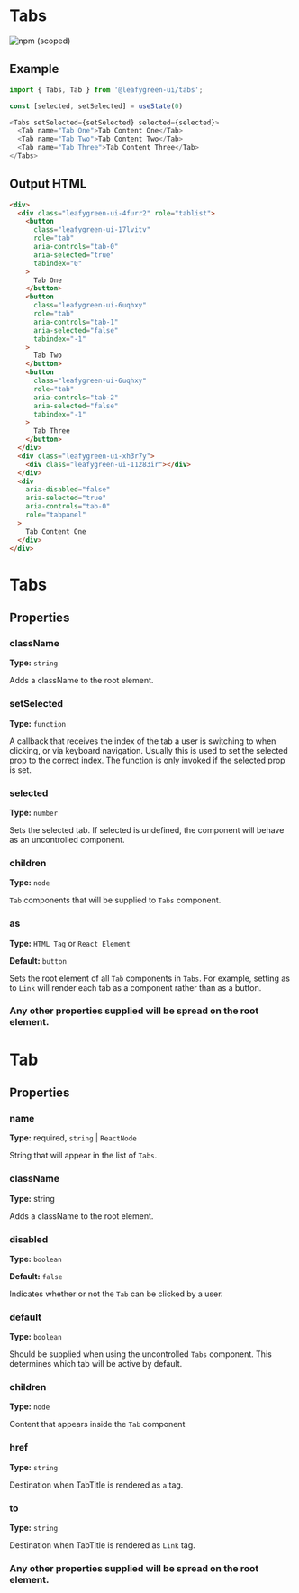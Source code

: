 # Tabs

![npm (scoped)](https://img.shields.io/npm/v/@leafygreen-ui/tabs.svg)

## Example

```js
import { Tabs, Tab } from '@leafygreen-ui/tabs';

const [selected, setSelected] = useState(0)

<Tabs setSelected={setSelected} selected={selected}>
  <Tab name="Tab One">Tab Content One</Tab>
  <Tab name="Tab Two">Tab Content Two</Tab>
  <Tab name="Tab Three">Tab Content Three</Tab>
</Tabs>
```

## Output HTML

```html
<div>
  <div class="leafygreen-ui-4furr2" role="tablist">
    <button
      class="leafygreen-ui-17lvitv"
      role="tab"
      aria-controls="tab-0"
      aria-selected="true"
      tabindex="0"
    >
      Tab One
    </button>
    <button
      class="leafygreen-ui-6uqhxy"
      role="tab"
      aria-controls="tab-1"
      aria-selected="false"
      tabindex="-1"
    >
      Tab Two
    </button>
    <button
      class="leafygreen-ui-6uqhxy"
      role="tab"
      aria-controls="tab-2"
      aria-selected="false"
      tabindex="-1"
    >
      Tab Three
    </button>
  </div>
  <div class="leafygreen-ui-xh3r7y">
    <div class="leafygreen-ui-11283ir"></div>
  </div>
  <div
    aria-disabled="false"
    aria-selected="true"
    aria-controls="tab-0"
    role="tabpanel"
  >
    Tab Content One
  </div>
</div>
```

# Tabs

## Properties

### className

**Type:** `string`

Adds a className to the root element.

### setSelected

**Type:** `function`

A callback that receives the index of the tab a user is switching to when clicking, or via keyboard navigation. Usually this is used to set the selected prop to the correct index. The function is only invoked if the selected prop is set.

### selected

**Type:** `number`

Sets the selected tab. If selected is undefined, the <Tabs> component will behave as an uncontrolled component.

### children

**Type:** `node`

`Tab` components that will be supplied to `Tabs` component.

### as

**Type:** `HTML Tag` or `React Element`

**Default:** `button`

Sets the root element of all `Tab` components in `Tabs`. For example, setting as to `Link` will render each tab as a <Link> component rather than as a button.

### Any other properties supplied will be spread on the root element.

# Tab

## Properties

### name

**Type:** required, `string` | `ReactNode`

String that will appear in the list of `Tabs`.

### className

**Type:** string

Adds a className to the root element.

### disabled

**Type:** `boolean`

**Default:** `false`

Indicates whether or not the `Tab` can be clicked by a user.

### default

**Type:** `boolean`

Should be supplied when using the uncontrolled `Tabs` component. This determines which tab will be active by default.

### children

**Type:** `node`

Content that appears inside the `Tab` component

### href

**Type:** `string`

Destination when TabTitle is rendered as `a` tag.

### to

**Type:** `string`

Destination when TabTitle is rendered as `Link` tag.

### Any other properties supplied will be spread on the root element.
